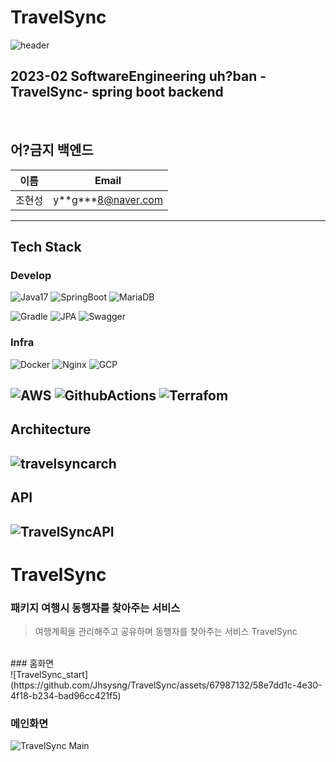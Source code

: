 # TravelSync
![header](https://capsule-render.vercel.app/api?type=waving&color=6DB3E7&height=200&section=header&text=TravelSync&fontSize=75&fontColor=fff)

## 2023-02 SoftwareEngineering uh?ban -TravelSync- spring boot backend

<br/>

## 어?금지 백엔드
| 이름  | Email                |
|-----|----------------------|
| 조현성 | y\*\*g***8@naver.com |
---
## Tech Stack
### Develop
![Java17](https://img.shields.io/badge/Java-007396?style=for-the-badge&logo=Java&logoColor=white)
![SpringBoot](https://img.shields.io/badge/SpringBoot-6DB33F?style=for-the-badge&logo=SpringBoot&logoColor=white)
![MariaDB](https://img.shields.io/badge/MariaDB-003545?style=for-the-badge&logo=MariaDB&logoColor=white)

![Gradle](https://img.shields.io/badge/Gradle-02303A?style=for-the-badge&logo=Gradle&logoColor=white)
![JPA](https://img.shields.io/badge/JPA-02569B?style=for-the-badge&logo=JPA&logoColor=white)
![Swagger](https://img.shields.io/badge/Swagger-85EA2D?style=for-the-badge&logo=Swagger&logoColor=white)
### Infra
![Docker](https://img.shields.io/badge/Docker-2496ED?style=for-the-badge&logo=Docker&logoColor=white)
![Nginx](https://img.shields.io/badge/Nginx-269539?style=for-the-badge&logo=NGINX&logoColor=white)
![GCP](https://img.shields.io/badge/GCP-4285F4?style=for-the-badge&logo=GoogleCloud&logoColor=white)

![AWS](https://img.shields.io/badge/AWS-232F3E?style=for-the-badge&logo=AmazonAWS&logoColor=white)
![GithubActions](https://img.shields.io/badge/GithubActions-2088FF?style=for-the-badge&logo=GithubActions&logoColor=white)
![Terrafom](https://img.shields.io/badge/Terraform-623CE4?style=for-the-badge&logo=Terraform&logoColor=white)
---
## Architecture
![travelsyncarch](https://github.com/Jhsysng/TravelSync/assets/67987132/e805fa40-e9b0-40af-a9bd-2cc5fe221828)
----
## API
![TravelSyncAPI](https://github.com/Jhsysng/TravelSync/assets/67987132/4f9707a2-ad0c-4a79-b43e-a64309001258)
----
# TravelSync
### 패키지 여행시 동행자를 찾아주는 서비스
> 여행계획을 관리해주고 공유하며 동행자를 찾아주는 서비스 TravelSync
</br>
 ### 홈화면</br>
![TravelSync_start](https://github.com/Jhsysng/TravelSync/assets/67987132/58e7dd1c-4e30-4f18-b234-bad96cc421f5)

### 메인화면</br>
 ![TravelSync Main](https://github.com/Jhsysng/TravelSync/assets/67987132/e0d463e8-383f-4bd3-bbe2-40e95e5b9b81)